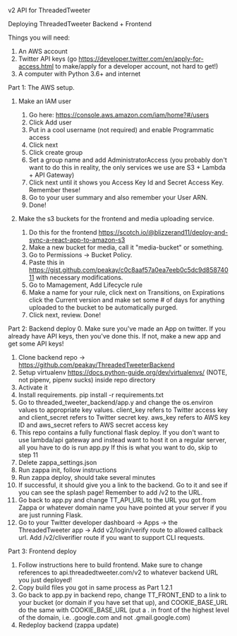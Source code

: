 v2 API for ThreadedTweeter

Deploying ThreadedTweeter Backend + Frontend

Things you will need:
1. An AWS account
2. Twitter API keys (go https://developer.twitter.com/en/apply-for-access.html to make/apply for a developer account, not hard to get!)
2. A computer with Python 3.6+ and internet

Part 1: The AWS setup.
1. Make an IAM user 
	1. Go here: https://console.aws.amazon.com/iam/home?#/users
	2. Click Add user
	3. Put in a cool username (not required) and enable Programmatic access
	4. Click next
	5. Click create group
	6. Set a group name and add AdministratorAccess (you probably don't want to do this in reality, the only services we use are S3 + Lambda + API Gateway)
	7. Click next until it shows you Access Key Id and Secret Access Key. Remember these!
	8. Go to your user summary and also remember your User ARN.
	9. Done!
 
2. Make the s3 buckets for the frontend and media uploading service.
	1. Do this for the frontend https://scotch.io/@blizzerand11/deploy-and-sync-a-react-app-to-amazon-s3
	2. Make a new bucket for media, call it "media-bucket" or something. 
	3. Go to Permissions -> Bucket Policy.
	4. Paste this in https://gist.github.com/peakay/c0c8aaf57a0ea7eeb0c5dc9d85874011 with necessary modifications.
	5. Go to Mamagement, Add Lifecycle rule
	6. Make a name for your rule, click next on Transitions, on Expirations click the Current version and make set some # of days for anything uploaded to the bucket to be automatically purged.
	7. Click next, review. Done!

Part 2: Backend deploy
0. Make sure you've made an App on twitter. If you already have API keys, then you've done this. If not, make a new app and get some API keys!
1. Clone backend repo -> https://github.com/peakay/ThreadedTweeterBackend
2. Setup virtualenv https://docs.python-guide.org/dev/virtualenvs/ (NOTE, not pipenv, pipenv sucks) inside repo directory
3. Activate it
4. Install requirements. pip install -r requirements.txt
5. Go to threaded_tweeter_backend/app.y and change the os.environ values to appropriate key values. client_key refers to Twitter access key and client_secret refers to Twitter secret key. aws_key refers to AWS key ID and aws_secret refers to AWS secret access key
6. This repo contains a fully functional flask deploy. If you don't want to use lambda/api gateway and instead want to host it on a regular server, all you have to do is run app.py If this is what you want to do, skip to step 11
7. Delete zappa_settings.json 
8. Run zappa init, follow instructions
9. Run zappa deploy, should take several minutes
10. If successful, it should give you a link to the backend. Go to it and see if you can see the splash page! Remember to add /v2 to the URL. 
11. Go back to app.py and change TT_API_URL to the URL you got from Zappa or whatever domain name you have pointed at your server if you are just running Flask.
12. Go to your Twitter developer dashboard -> Apps -> the ThreadedTweeter app -> Add v2/login/verify route to allowed callback url. Add /v2/cliverifier route if you want to support CLI requests. 

Part 3: Frontend deploy
1. Follow instructions here to build frontend. Make sure to change references to api.threadedtweeter.com/v2 to whatever backend URL you just deployed! 
2. Copy build files you got in same process as Part 1.2.1
3. Go back to app.py in backend repo, change TT_FRONT_END to a link to your bucket (or domain if you have set that up), and COOKIE_BASE_URL do the same with COOKIE_BASE_URL (put a . in front of the highest level of the domain, i.e. .google.com and not .gmail.google.com)
4. Redeploy backend (zappa update)
